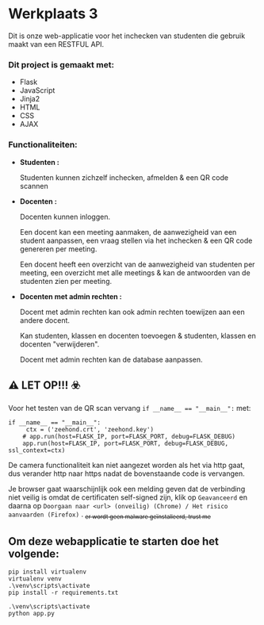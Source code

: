 # Werkplaats 3 
Dit is onze web-applicatie voor het inchecken van studenten die gebruik maakt van een RESTFUL API.

### Dit project is gemaakt met:
- Flask
- JavaScript
- Jinja2
- HTML
- CSS
- AJAX

### Functionaliteiten:

- **Studenten :**

   Studenten kunnen zichzelf inchecken, afmelden & een QR code scannen

- **Docenten :**

   Docenten kunnen inloggen.  

   Een docent kan een meeting aanmaken, de aanwezigheid van een student aanpassen, een vraag stellen via het inchecken & een QR code genereren per meeting.    

   Een docent heeft een overzicht van de aanwezigheid van studenten per meeting, een overzicht met alle meetings & kan de antwoorden van de studenten zien per meeting.

- **Docenten met admin rechten :**

    Docent met admin rechten kan ook admin rechten toewijzen aan een andere docent. 
    
    Kan studenten, klassen en docenten toevoegen & studenten, klassen en docenten "verwijderen".  

    Docent met admin rechten kan de database aanpassen.

## :warning: LET OP!!! :biohazard:
Voor het testen van de QR scan vervang ```if __name__ == "__main__":``` met:
```
if __name__ == "__main__":
     ctx = ('zeehond.crt', 'zeehond.key')
    # app.run(host=FLASK_IP, port=FLASK_PORT, debug=FLASK_DEBUG)
    app.run(host=FLASK_IP, port=FLASK_PORT, debug=FLASK_DEBUG, ssl_context=ctx)
```
De camera functionaliteit kan niet aangezet worden als het via http gaat, dus verander http naar https nadat de bovenstaande code is vervangen.

Je browser gaat waarschijnlijk ook een melding geven dat de verbinding niet veilig is omdat de certificaten self-signed zijn, klik op ```Geavanceerd``` en daarna op ```Doorgaan naar <url> (onveilig) (Chrome) / Het risico aanvaarden (Firefox)``` .  <sub>~~er wordt geen malware geïnstalleerd, trust me~~</sub>




## Om deze webapplicatie te starten doe het volgende:
```
pip install virtualenv
virtualenv venv
.\venv\scripts\activate
pip install -r requirements.txt

.\venv\scripts\activate
python app.py
```